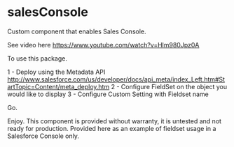 salesConsole
============

Custom component that enables Sales Console. 

See video here https://www.youtube.com/watch?v=Hlm980Jpz0A

To use this package.

1 - Deploy using the Metadata API http://www.salesforce.com/us/developer/docs/api_meta/index_Left.htm#StartTopic=Content/meta_deploy.htm
2 - Configure FieldSet on the object you would like to display 
3 - Configure Custom Setting with Fieldset name

Go. 

Enjoy. This component is provided without warranty, it is untested and not ready for production. Provided here as an example of fieldset usage in a Salesforce Console only.